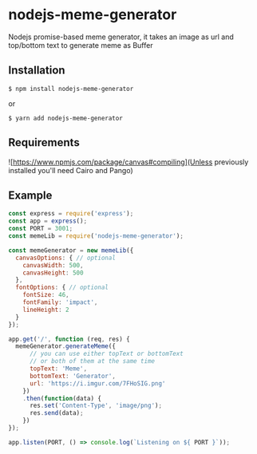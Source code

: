 # nodejs-meme-generator
Nodejs promise-based meme generator, it takes an image as url and top/bottom text to generate meme as Buffer

## Installation
```
$ npm install nodejs-meme-generator
```
or
```
$ yarn add nodejs-meme-generator
```

## Requirements
![https://www.npmjs.com/package/canvas#compiling](Unless previously installed you'll need Cairo and Pango)

## Example
```javascript
const express = require('express');
const app = express();
const PORT = 3001;
const memeLib = require('nodejs-meme-generator');

const memeGenerator = new memeLib({
  canvasOptions: { // optional
    canvasWidth: 500,
    canvasHeight: 500
  },
  fontOptions: { // optional
    fontSize: 46,
    fontFamily: 'impact',
    lineHeight: 2
  }
});

app.get('/', function (req, res) {
  memeGenerator.generateMeme({
      // you can use either topText or bottomText
      // or both of them at the same time
      topText: 'Meme',
      bottomText: 'Generator',
      url: 'https://i.imgur.com/7FHoSIG.png'
    })
    .then(function(data) {
      res.set('Content-Type', 'image/png');
      res.send(data);
    })
});

app.listen(PORT, () => console.log(`Listening on ${ PORT }`));
```
